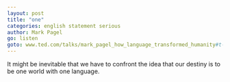 ```yaml
---
layout: post
title: "one"
categories: english statement serious
author: Mark Pagel
go: listen
goto: www.ted.com/talks/mark_pagel_how_language_transformed_humanity#t-454949
---
```


It might be inevitable that we have to confront the idea that our destiny is to be one world with one language.

